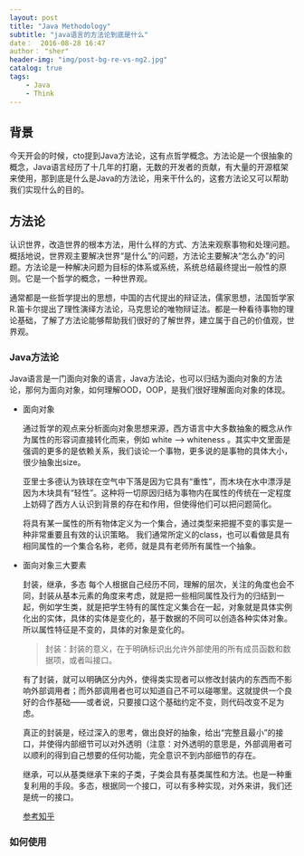 ```yaml
---
layout: post
title: "Java Methodology"
subtitle: "java语言的方法论到底是什么"
date：  2016-08-28 16:47
author： "sher"
header-img: "img/post-bg-re-vs-ng2.jpg"
catalog: true
tags:
    - Java
    - Think
---
```


## 背景

今天开会的时候，cto提到Java方法论，这有点哲学概念。方法论是一个很抽象的概念，Java语言经历了十几年的打磨，无数的开发者的贡献，有大量的开源框架来使用，那到底是什么是Java的方法论，用来干什么的，这套方法论又可以帮助我们实现什么的目的。

## 方法论

认识世界，改造世界的根本方法，用什么样的方式、方法来观察事物和处理问题。概括地说，世界观主要解决世界“是什么”的问题，方法论主要解决“怎么办”的问题。方法论是一种解决问题为目标的体系或系统，系统总结最终提出一般性的原则。它是一个哲学的概念，一种世界观。

通常都是一些哲学提出的思想，中国的古代提出的辩证法，儒家思想，法国哲学家R.笛卡尔提出了理性演绎方法论，马克思论的唯物辩证法。都是一种看待事物的理论基础，了解了方法论能够帮助我们很好的了解世界，建立属于自己的价值观，世界观。

### Java方法论

Java语言是一门面向对象的语言，Java方法论，也可以归结为面向对象的方法论，那何为面向对象，如何理解OOD，OOP，是我们很好理解面向对象的体现。

* 面向对象

  通过哲学的观点来分析面向对象思想来源，西方语言中大多数抽象的概念从作为属性的形容词直接转化而来，例如 white --> whiteness 。其实中文里面是强调的更多的是依赖关系，我们谈论一个事物，更多说的是事物的具体大小，很少抽象出size。

  亚里士多德认为铁球在空气中下落是因为它具有“重性”，而木块在水中漂浮是因为木块具有“轻性”。这种将一切原因归结为事物内在属性的传统在一定程度上妨碍了西方人认识到背景的存在和作用，但使得他们可以把问题简化。

  将具有某一属性的所有物体定义为一个集合，通过类型来把握不变的事实是一种非常重要且有效的认识策略。
  我们通常所定义的class，也可以看做是具有相同属性的一个集合名称，老师，就是具有老师所有属性一个抽象。

* 面向对象三大要素

  封装，继承，多态  每个人根据自己经历不同，理解的层次，关注的角度也会不同，封装从基本元素的角度来考虑，就是把一些相同属性及行为的归结到一起，例如学生类，就是把学生特有的属性定义集合在一起，对象就是具体实例化出的实体，具体的实体是变化的，基于数据的不同可以创造各种实体对象。所以属性特征是不变的，具体的对象是变化的。

  > 封装：封装的意义，在于明确标识出允许外部使用的所有成员函数和数据项，或者叫接口。

    有了封装，就可以明确区分内外，使得类实现者可以修改封装内的东西而不影响外部调用者；而外部调用者也可以知道自己不可以碰哪里。这就提供一个良好的合作基础——或者说，只要接口这个基础约定不变，则代码改变不足为虑。

    真正的封装是，经过深入的思考，做出良好的抽象，给出“完整且最小”的接口，并使得内部细节可以对外透明（注意：对外透明的意思是，外部调用者可以顺利的得到自己想要的任何功能，完全意识不到内部细节的存在。

   继承，可以从基类继承下来的子类，子类会具有基类属性和方法。也是一种重复利用的手段。多态，根据同一个接口，可以有多种实现，对外来讲，我们还是统一的接口。

  [参考知乎](https://www.zhihu.com/question/20275578)

### 如何使用
